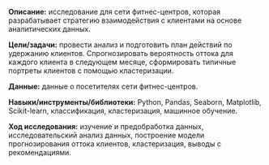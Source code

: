 **Описание:** исследование для сети фитнес-центров, которая разрабатывает стратегию взаимодействия с клиентами на основе аналитических данных.

**Цели/задачи:** провести анализ и подготовить план действий по удержанию клиентов. Спрогнозировать вероятность оттока для каждого клиента в следующем месяце, сформировать типичные портреты клиентов с помощью кластеризации.

**Данные:** данные о посетителях сети фитнес-центров.

**Навыки/инструменты/библиотеки:** Python, Pandas, Seaborn, Matplotlib, Scikit-learn, классификация, кластеризация, машинное обучение.

**Ход исследования:** изучение и предобработка данных, исследовательский анализ данных, построение модели прогнозирования оттока клиентов, кластеризация, выводы с рекомендациями.
